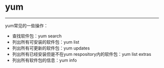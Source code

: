 # yum

---------------

yum常见的一些操作：

- 查找软件包：yum search
- 列出所有可安装的软件包：yum list
- 列出所有可更新的软件包：yum updates
- 列出所有已经安装但是不在yum respository内的软件包：yum list extras
- 列出所有软件包的信息：yum info

